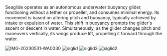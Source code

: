 Seaglide operates as an autonomous underwater buoyancy glider, functioning without a tether or propeller, and consumes minimal energy. Its movement is based on altering pitch and buoyancy, typically achieved by intake or expulsion of water. This shift in buoyancy prompts the glider's ascent or descent in water. Simultaneously, as the glider changes pitch and maneuvers vertically, its wings produce lift, propelling it forward through the water.

![IMG-20230531-WA0030](https://github.com/raoulhakim/Seaglide-Autonomous-Underwater-Glider/assets/95678811/2741a028-77c2-4cd6-bc9d-0847a0b0d854)
![siglid](https://github.com/raoulhakim/Seaglide-Autonomous-Underwater-Glider/assets/95678811/97514cd3-a808-4158-845e-9ff4da696c2f)
![siglid3](https://github.com/raoulhakim/Seaglide-Autonomous-Underwater-Glider/assets/95678811/3290ffe9-4933-4cee-b673-a4fc19316566)
![siglid2](https://github.com/raoulhakim/Seaglide-Autonomous-Underwater-Glider/assets/95678811/02a32468-7846-4352-b19c-f564731f7e00)
